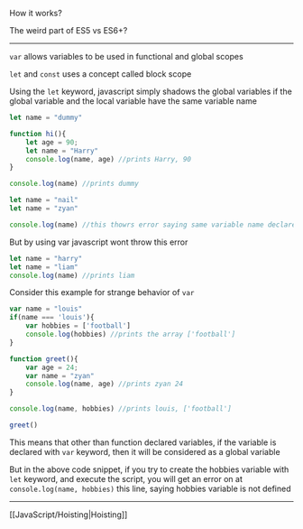 
How it works?

The weird part of ES5 vs ES6+?

---

`var` allows variables to be used in functional and global scopes

`let` and `const` uses a concept called block scope 

Using the `let` keyword, javascript simply shadows the global variables if the global variable and the local variable have the same variable name

```javascript
let name = "dummy"

function hi(){ 
	let age = 90;
	let name = "Harry"
	console.log(name, age) //prints Harry, 90
}

console.log(name) //prints dummy
```

```javascript
let name = "nail"
let name = "zyan"

console.log(name) //this thowrs error saying same variable name declared again
```

But by using var javascript wont throw this error
```javascript
let name = "harry"
let name = "liam"
console.log(name) //prints liam
```

Consider this example for strange behavior of `var`
```javascript
var name = "louis"
if(name === 'louis'){
	var hobbies = ['football']
	console.log(hobbies) //prints the array ['football']
}

function greet(){
	var age = 24;
	var name = "zyan"
	console.log(name, age) //prints zyan 24
}

console.log(name, hobbies) //prints louis, ['football']

greet()
```
This means that other than function declared variables, if the variable is declared with `var` keyword, then it will be considered as a global variable

But in the above code snippet, if you try to create the hobbies variable with `let` keyword, and execute the script, you will get an error on at `console.log(name, hobbies)` this line, saying hobbies variable is not defined

---

[[JavaScript/Hoisting|Hoisting]]
